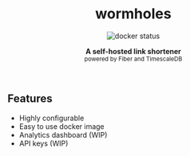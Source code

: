 <h1 align='center'>wormholes</h1>
<p align="center">
  <img alt="docker status" src="https://github.com/mohitsinghs/wormholes/actions/workflows/docker.yml/badge.svg">
</p>
<p align="center">
  <b>A self-hosted link shortener</b><br/>
  <sub>powered by Fiber and TimescaleDB</sub>
</p>
<br />

## Features

- Highly configurable
- Easy to use docker image
- Analytics dashboard (WIP)
- API keys (WIP)
